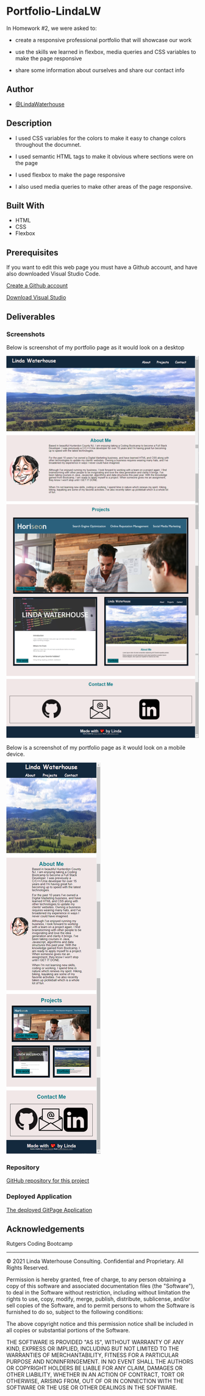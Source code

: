 # Portfolio-LindaLW

In Homework #2, we were asked to:

* create a responsive professional portfolio that will showcase our work

* use the skills we learned in flexbox, media queries and CSS variables to make the page responsive

* share some information about ourselves and share our contact info


## Author
- [@LindaWaterhouse](https://www.github.com/llwaterhouse)


## Description

* I used CSS variables for the colors to make it easy to change colors throughout the documnet.

* I used semantic HTML tags to make it obvious where sections were on the page

* I used flexbox to make the page responsive

* I also used media queries to make other areas of the page responsive.

## Built With

* HTML
* CSS
* Flexbox

## Prerequisites

If you want to edit this web page you must have a Github account, and have also downloaded Visual Studio Code.

[Create a Github account](https://github.com)

[Download Visual Studio](https://code.visualstudio.com/download/)


## Deliverables

### Screenshots

Below is screenshot of my portfolio page as it would look on a desktop

![Screenshot of my portfolio page on desktop](assets/images/Desktop-Portfolio-screenshot.png)



Below is a screenshot of my portfolio page as it would look on a mobile device.

![Screenshot of my portfolio page on mobile](assets/images/Mobile-Portfolio-screenshot.png)

### Repository

[GitHub repository for this project](https://github.com/llwaterhouse/Portfolio-LindaLW)

### Deployed Application

[The deployed GitPage Application](https://llwaterhouse.github.io/Portfolio-Project-LindaLW/)




## Acknowledgements

Rutgers Coding Bootcamp

---

© 2021 Linda Waterhouse Consulting. Confidential and Proprietary. All Rights Reserved.

Permission is hereby granted, free of charge, to any person obtaining a copy of this software and associated documentation files (the "Software"), to deal in the Software without restriction, including without limitation the rights to use, copy, modify, merge, publish, distribute, sublicense, and/or sell copies of the Software, and to permit persons to whom the Software is furnished to do so, subject to the following conditions:

The above copyright notice and this permission notice shall be included in all copies or substantial portions of the Software.

THE SOFTWARE IS PROVIDED "AS IS", WITHOUT WARRANTY OF ANY KIND, EXPRESS OR IMPLIED, INCLUDING BUT NOT LIMITED TO THE WARRANTIES OF MERCHANTABILITY, FITNESS FOR A PARTICULAR PURPOSE AND NONINFRINGEMENT. IN NO EVENT SHALL THE AUTHORS OR COPYRIGHT HOLDERS BE LIABLE FOR ANY CLAIM, DAMAGES OR OTHER LIABILITY, WHETHER IN AN ACTION OF CONTRACT, TORT OR OTHERWISE, ARISING FROM, OUT OF OR IN CONNECTION WITH THE SOFTWARE OR THE USE OR OTHER DEALINGS IN THE SOFTWARE.

